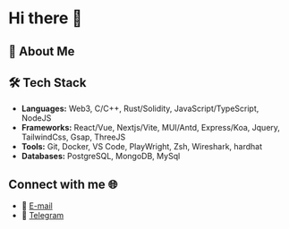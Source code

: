 # Hi there 👋



## 🌟 About Me


## 🛠️ Tech Stack

- **Languages:** Web3, C/C++, Rust/Solidity, JavaScript/TypeScript, NodeJS
- **Frameworks:**  React/Vue, Nextjs/Vite, MUI/Antd, Express/Koa, Jquery, TailwindCss, Gsap, ThreeJS
- **Tools:** Git, Docker, VS Code, PlayWright, Zsh, Wireshark, hardhat
- **Databases:** PostgreSQL, MongoDB, MySql

## Connect with me 🌐

- 📧 [E-mail](mailto:lizhiyuan2023@gmail.com)
- 💬 [Telegram](https://t.me/lizhiyuan2023)



